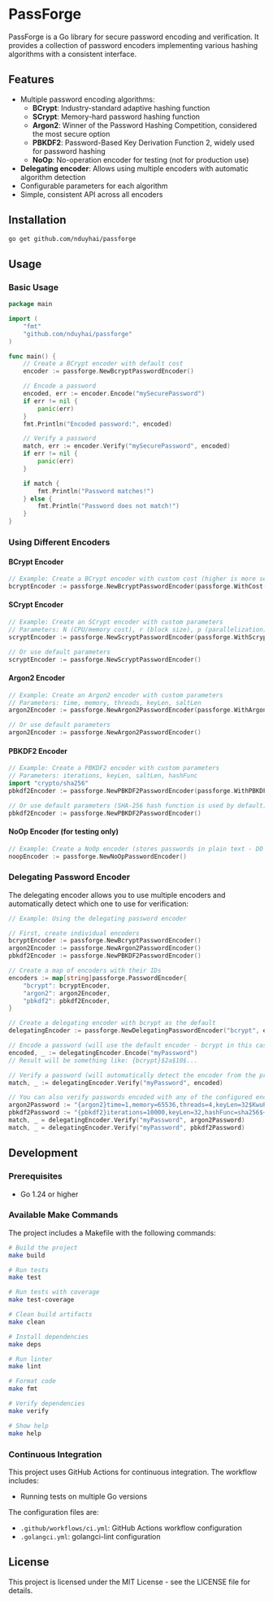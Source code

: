 # PassForge

PassForge is a Go library for secure password encoding and verification. It provides a collection of password encoders implementing various hashing algorithms with a consistent interface.

## Features

- Multiple password encoding algorithms:
  - **BCrypt**: Industry-standard adaptive hashing function
  - **SCrypt**: Memory-hard password hashing function
  - **Argon2**: Winner of the Password Hashing Competition, considered the most secure option
  - **PBKDF2**: Password-Based Key Derivation Function 2, widely used for password hashing
  - **NoOp**: No-operation encoder for testing (not for production use)
- **Delegating encoder**: Allows using multiple encoders with automatic algorithm detection
- Configurable parameters for each algorithm
- Simple, consistent API across all encoders

## Installation

```bash
go get github.com/nduyhai/passforge
```

## Usage

### Basic Usage

```go
package main

import (
    "fmt"
    "github.com/nduyhai/passforge" 
)

func main() {
    // Create a BCrypt encoder with default cost
    encoder := passforge.NewBcryptPasswordEncoder()

    // Encode a password
    encoded, err := encoder.Encode("mySecurePassword")
    if err != nil {
        panic(err)
    }
    fmt.Println("Encoded password:", encoded)

    // Verify a password
    match, err := encoder.Verify("mySecurePassword", encoded)
    if err != nil {
        panic(err)
    }

    if match {
        fmt.Println("Password matches!")
    } else {
        fmt.Println("Password does not match!")
    }
}
```

### Using Different Encoders

#### BCrypt Encoder

```go
// Example: Create a BCrypt encoder with custom cost (higher is more secure but slower)
bcryptEncoder := passforge.NewBcryptPasswordEncoder(passforge.WithCost(12))
```

#### SCrypt Encoder

```go
// Example: Create an SCrypt encoder with custom parameters
// Parameters: N (CPU/memory cost), r (block size), p (parallelization), keyLen, saltLen
scryptEncoder := passforge.NewScryptPasswordEncoder(passforge.WithScryptN(16384), passforge.WithScryptR(8), passforge.WithScryptP(1), passforge.WithScryptKeyLen(32), passforge.WithScryptSaltLen(16))

// Or use default parameters
scryptEncoder := passforge.NewScryptPasswordEncoder()
```

#### Argon2 Encoder

```go
// Example: Create an Argon2 encoder with custom parameters
// Parameters: time, memory, threads, keyLen, saltLen
argon2Encoder := passforge.NewArgon2PasswordEncoder(passforge.WithArgon2Time(1), passforge.WithArgon2Memory(64*1024), passforge.WithArgon2Threads(4), passforge.WithArgon2KeyLen(32), passforge.WithArgon2SaltLen(16))

// Or use default parameters
argon2Encoder := passforge.NewArgon2PasswordEncoder()
```

#### PBKDF2 Encoder

```go
// Example: Create a PBKDF2 encoder with custom parameters
// Parameters: iterations, keyLen, saltLen, hashFunc
import "crypto/sha256"
pbkdf2Encoder := passforge.NewPBKDF2PasswordEncoder(passforge.WithPBKDF2Iterations(1000), passforge.WithPBKDF2KeyLen(32), passforge.WithPBKDF2SaltLen(16), passforge.WithPBKDF2HashFunc(sha256.New, "sha256"))

// Or use default parameters (SHA-256 hash function is used by default)
pbkdf2Encoder := passforge.NewPBKDF2PasswordEncoder()
```

#### NoOp Encoder (for testing only)

```go
// Example: Create a NoOp encoder (stores passwords in plain text - DO NOT USE IN PRODUCTION)
noopEncoder := passforge.NewNoOpPasswordEncoder()
```

### Delegating Password Encoder

The delegating encoder allows you to use multiple encoders and automatically detect which one to use for verification:

```go
// Example: Using the delegating password encoder

// First, create individual encoders
bcryptEncoder := passforge.NewBcryptPasswordEncoder()
argon2Encoder := passforge.NewArgon2PasswordEncoder()
pbkdf2Encoder := passforge.NewPBKDF2PasswordEncoder()

// Create a map of encoders with their IDs
encoders := map[string]passforge.PasswordEncoder{
    "bcrypt": bcryptEncoder,
    "argon2": argon2Encoder,
    "pbkdf2": pbkdf2Encoder,
}

// Create a delegating encoder with bcrypt as the default
delegatingEncoder := passforge.NewDelegatingPasswordEncoder("bcrypt", encoders)

// Encode a password (will use the default encoder - bcrypt in this case)
encoded, _ := delegatingEncoder.Encode("myPassword")
// Result will be something like: {bcrypt}$2a$10$...

// Verify a password (will automatically detect the encoder from the prefix)
match, _ := delegatingEncoder.Verify("myPassword", encoded)

// You can also verify passwords encoded with any of the configured encoders
argon2Password := "{argon2}time=1,memory=65536,threads=4,keyLen=32$KwuPJjEdIoq1nSZWGsrO6w==$5OqqfWw4e/s2UJpnvFOerxMynrBV9OGDRrGsu60RS+I="
pbkdf2Password := "{pbkdf2}iterations=10000,keyLen=32,hashFunc=sha256$+uTgq1Ll15T2MloP8UJdyQ==$G+nDsgsyWuVoQrAy8DNJXXKVTWGr9P1gmM/YNxQxyEE="
match, _ = delegatingEncoder.Verify("myPassword", argon2Password)
match, _ = delegatingEncoder.Verify("myPassword", pbkdf2Password)
```

## Development

### Prerequisites

- Go 1.24 or higher

### Available Make Commands

The project includes a Makefile with the following commands:

```bash
# Build the project
make build

# Run tests
make test

# Run tests with coverage
make test-coverage

# Clean build artifacts
make clean

# Install dependencies
make deps

# Run linter
make lint

# Format code
make fmt

# Verify dependencies
make verify

# Show help
make help
```

### Continuous Integration

This project uses GitHub Actions for continuous integration. The workflow includes:

- Running tests on multiple Go versions

The configuration files are:
- `.github/workflows/ci.yml`: GitHub Actions workflow configuration
- `.golangci.yml`: golangci-lint configuration

## License

This project is licensed under the MIT License - see the LICENSE file for details.
